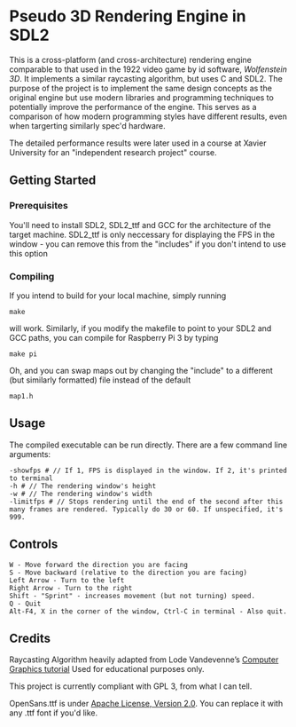 # Pseudo 3D Rendering Engine in SDL2
This is a cross-platform (and cross-architecture) rendering engine comparable to that used in the 1922 video game by id software, *Wolfenstein 3D*. It implements a similar raycasting algorithm, but uses C and SDL2. The purpose of the project is to implement the same design concepts as the original engine but use modern libraries and programming techniques to potentially improve the performance of the engine. This serves as a comparison of how modern programming styles have different results, even when targerting similarly spec'd hardware.

The detailed performance results were later used in a course at Xavier University for an "independent research project" course.

## Getting Started
### Prerequisites
You'll need to install SDL2, SDL2_ttf and GCC for the architecture of the target machine. SDL2_ttf is only neccessary for displaying the FPS in the window - you can remove this from the "includes" if you don't intend to use this option
### Compiling
If you intend to build for your local machine, simply running 
```
make
```
will work. Similarly, if you modify the makefile to point to your SDL2 and GCC paths, you can compile for Raspberry Pi 3 by typing 
```
make pi
```
Oh, and you can swap maps out by changing the "include" to a different (but similarly formatted) file instead of the default
```
map1.h
```

## Usage
The compiled executable can be run directly. There are a few command line arguments:
```
-showfps # // If 1, FPS is displayed in the window. If 2, it's printed to terminal
-h # // The rendering window's height
-w # // The rendering window's width
-limitfps # // Stops rendering until the end of the second after this many frames are rendered. Typically do 30 or 60. If unspecified, it's 999.
```

## Controls

```
W - Move forward the direction you are facing
S - Move backward (relative to the direction you are facing)
Left Arrow - Turn to the left
Right Arrow - Turn to the right
Shift - "Sprint" - increases movement (but not turning) speed.
Q - Quit
Alt-F4, X in the corner of the window, Ctrl-C in terminal - Also quit.
```

## Credits
Raycasting Algorithm heavily adapted from Lode Vandevenne’s [Computer Graphics tutorial](http://lodev.org/cgtutor/raycasting.html)
Used for educational purposes only.

This project is currently compliant with GPL 3, from what I can tell.

OpenSans.ttf is under [Apache License, Version 2.0](https://www.apache.org/licenses/LICENSE-2.0). You can replace it with any .ttf font if you'd like.
